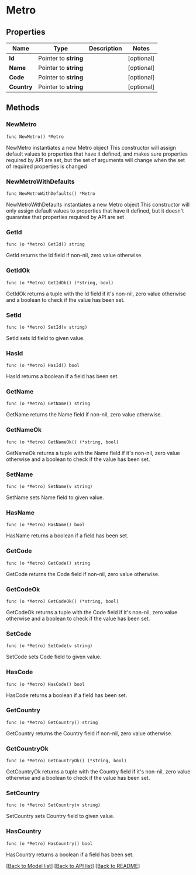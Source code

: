# Metro

## Properties

Name | Type | Description | Notes
------------ | ------------- | ------------- | -------------
**Id** | Pointer to **string** |  | [optional] 
**Name** | Pointer to **string** |  | [optional] 
**Code** | Pointer to **string** |  | [optional] 
**Country** | Pointer to **string** |  | [optional] 

## Methods

### NewMetro

`func NewMetro() *Metro`

NewMetro instantiates a new Metro object
This constructor will assign default values to properties that have it defined,
and makes sure properties required by API are set, but the set of arguments
will change when the set of required properties is changed

### NewMetroWithDefaults

`func NewMetroWithDefaults() *Metro`

NewMetroWithDefaults instantiates a new Metro object
This constructor will only assign default values to properties that have it defined,
but it doesn't guarantee that properties required by API are set

### GetId

`func (o *Metro) GetId() string`

GetId returns the Id field if non-nil, zero value otherwise.

### GetIdOk

`func (o *Metro) GetIdOk() (*string, bool)`

GetIdOk returns a tuple with the Id field if it's non-nil, zero value otherwise
and a boolean to check if the value has been set.

### SetId

`func (o *Metro) SetId(v string)`

SetId sets Id field to given value.

### HasId

`func (o *Metro) HasId() bool`

HasId returns a boolean if a field has been set.

### GetName

`func (o *Metro) GetName() string`

GetName returns the Name field if non-nil, zero value otherwise.

### GetNameOk

`func (o *Metro) GetNameOk() (*string, bool)`

GetNameOk returns a tuple with the Name field if it's non-nil, zero value otherwise
and a boolean to check if the value has been set.

### SetName

`func (o *Metro) SetName(v string)`

SetName sets Name field to given value.

### HasName

`func (o *Metro) HasName() bool`

HasName returns a boolean if a field has been set.

### GetCode

`func (o *Metro) GetCode() string`

GetCode returns the Code field if non-nil, zero value otherwise.

### GetCodeOk

`func (o *Metro) GetCodeOk() (*string, bool)`

GetCodeOk returns a tuple with the Code field if it's non-nil, zero value otherwise
and a boolean to check if the value has been set.

### SetCode

`func (o *Metro) SetCode(v string)`

SetCode sets Code field to given value.

### HasCode

`func (o *Metro) HasCode() bool`

HasCode returns a boolean if a field has been set.

### GetCountry

`func (o *Metro) GetCountry() string`

GetCountry returns the Country field if non-nil, zero value otherwise.

### GetCountryOk

`func (o *Metro) GetCountryOk() (*string, bool)`

GetCountryOk returns a tuple with the Country field if it's non-nil, zero value otherwise
and a boolean to check if the value has been set.

### SetCountry

`func (o *Metro) SetCountry(v string)`

SetCountry sets Country field to given value.

### HasCountry

`func (o *Metro) HasCountry() bool`

HasCountry returns a boolean if a field has been set.


[[Back to Model list]](../README.md#documentation-for-models) [[Back to API list]](../README.md#documentation-for-api-endpoints) [[Back to README]](../README.md)


